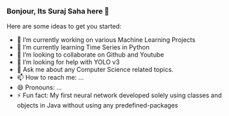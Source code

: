 ### Bonjour, Its Suraj Saha here 👋


Here are some ideas to get you started:

- 🔭 I’m currently working on various Machine Learning Projects
- 🌱 I’m currently learning Time Series in Python
- 👯 I’m looking to collaborate on Github and Youtube
- 🤔 I’m looking for help with YOLO v3
- 💬 Ask me about any Computer Science related topics.
- 📫 How to reach me: ...
- 😄 Pronouns: ...
- ⚡ Fun fact: My first neural network developed solely using classes and objects in Java without using any predefined-packages

